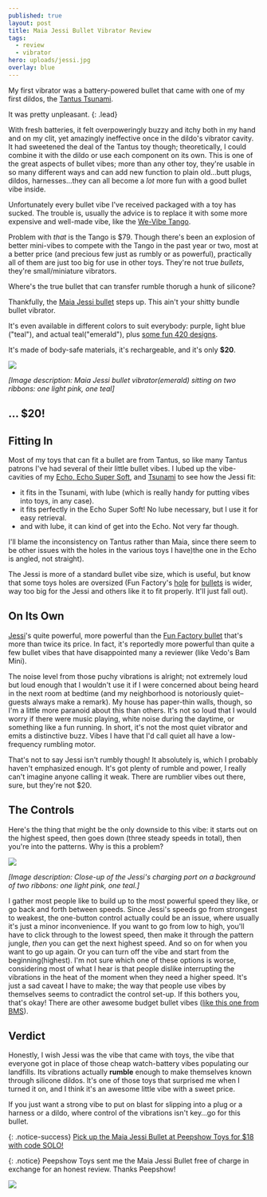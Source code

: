 ```yaml
---
published: true
layout: post
title: Maia Jessi Bullet Vibrator Review
tags:
  - review
  - vibrator
hero: uploads/jessi.jpg
overlay: blue
---
```


My first vibrator was a battery-powered bullet that came with one of my first dildos, the [Tantus Tsunami](https://www.solochro.me/posts/tantus-tsunami). 

It was pretty unpleasant.
{: .lead}

<!--break-->

With fresh batteries, it felt overpoweringly buzzy and itchy both in my hand and on my clit, yet amazingly ineffective once in the dildo's vibrator cavity. It had sweetened the deal of the Tantus toy though; theoretically, I could combine it with the dildo or use each component on its own. This is one of the great aspects of bullet vibes; more than any other toy, they're usable in so many different ways and can add new function to plain old…butt plugs, dildos, harnesses…they can all become a *lot* more fun with a good bullet vibe inside.

Unfortunately every bullet vibe I've received packaged with a toy has sucked. The trouble is, usually the advice is to replace it with some more expensive and well-made vibe, like the [We-Vibe Tango](https://www.peepshowtoys.com/products/we-vibe-tango-vibrator#oid=91554_4244).

Problem with *that* is the Tango is $79. Though there's been an explosion of better mini-vibes to compete with the Tango in the past year or two, most at a better price (and precious few just as rumbly or as powerful), practically all of them are just too big for use in other toys. They're not true *bullets*, they're small/miniature vibrators. 

Where's the true bullet that can transfer rumble thorugh a hunk of silicone? 

Thankfully, the [Maia Jessi bullet](https://www.peepshowtoys.com/search?q=jessi#oid=91554_4244) steps up. This ain't your shitty bundle bullet vibrator.

It's even available in different colors to suit everybody: purple, light blue ("teal"), and actual teal("emerald"), plus [some fun 420 designs](https://www.peepshowtoys.com/search?q=jessi#oid=91554_4244).

It's made of body-safe materials, it's rechargeable, and it's only **$20**.

![]({{site.baseurl}}/uploads/jessi.jpg)

*[Image description: Maia Jessi bullet vibrator(emerald) sitting on two ribbons: one light pink, one teal]*

## ... $20!

## Fitting In

Most of my toys that can fit a bullet are from Tantus, so like many Tantus patrons I've had several of their little bullet vibes. I lubed up the vibe-cavities of my [Echo, Echo Super Soft](https://www.solochro.me/posts/tantus-echo), and [Tsunami](https://www.solochro.me/posts/tantus-tsunami) to see how the Jessi fit:

- it fits in the Tsunami, with lube (which is really handy for putting vibes into toys, in any case).
- it fits perfectly in the Echo Super Soft! No lube necessary, but I use it for easy retrieval. 
- and with lube, it can kind of get into the Echo. Not very far though.

I'll blame the inconsistency on Tantus rather than Maia, since there seem to be other issues with the holes in the various toys I have)the one in the Echo is angled, not straight).

The Jessi is more of a standard bullet vibe size, which is useful, but know that some toys holes are oversized (Fun Factory's [hole](https://www.peepshowtoys.com/products/fun-factory-sharevibe-vibrating-silicone-couples-dildo#oid=91554_4244) for [bullets](https://www.peepshowtoys.com/products/fun-factory-duke-vibrating-prostate-stimulator#oid=91554_4244) is wider, way too big for the Jessi and others like it to fit properly. It'll just fall out). 

## On Its Own

[Jessi](https://www.peepshowtoys.com/search?q=jessi#oid=91554_4244)'s quite powerful, more powerful than the [Fun Factory bullet](https://shevibe.com/fun-factory-massage-bullet-waterproof-rechargeable-mini-vibrator.aspx#oid=1432_1) that's more than twice its price. In fact, it's reportedly  more powerful than quite a few bullet vibes that have disappointed many a reviewer (like Vedo's Bam Mini).

The noise level from those puchy vibrations is alright; not extremely loud but loud enough that I wouldn't use it if I were concerned about being heard in the next room at bedtime (and my neighborhood is notoriously quiet–guests always make a remark). My house has paper-thin walls, though, so I'm a little more paranoid about this than others. It's not so loud that I would worry if there were music playing, white noise during the daytime, or something like a fun running. In short, it's not the most quiet vibrator and emits a distinctive buzz. Vibes I have that I'd call quiet all have a low-frequency rumbling motor.

That's not to say Jessi isn't rumbly though! It absolutely is, which I probably haven't emphasized enough. It's got plenty of rumble and power, I really can't imagine anyone calling it weak. There are rumblier vibes out there, sure, but they're not $20.

## The Controls

Here's the thing that might be the only downside to this vibe: it starts out on the highest speed, then goes down (three steady speeds in total), then you're into the patterns. Why is this a problem?

![]({{site.baseurl}}/uploads/jessi_c.jpg)

*[Image description: Close-up of the Jessi's charging port on a background of two ribbons: one light pink, one teal.]*

I gather most people like to build up to the most powerful speed they like, or go back and forth between speeds. Since Jessi's speeds go from strongest to weakest, the one-button control actually could be an issue, where usually it's just a minor inconvenience. If you want to go from low to high, you'll have to click through to the lowest speed, then make it through the pattern jungle, *then* you can get the next highest speed. And so on for when you want to go up again. Or you can turn off the vibe and start from the beginning(highest). I'm not sure which one of these options is worse, considering most of what I hear is that people dislike interrupting the vibrations in the heat of the moment when they need a higher speed. It's just a sad caveat I have to make; the way that people use vibes by themselves seems to contradict the control set-up. If this bothers you, that's okay! There are other awesome budget bullet vibes ([like this one from BMS](https://www.peepshowtoys.com/products/bms-factory-essential-bullet-rechargeable-powerbullet-vibrator#oid=91554_4244)).

## Verdict

Honestly, I wish Jessi was the vibe that came with toys, the vibe that everyone got in place of those cheap watch-battery vibes populating our landfills. Its vibrations actually **rumble** enough to make themselves known through silicone dildos. It's one of those toys that surprised me when I turned it on, and I think it's an awesome little vibe with a sweet price.

If you just want a strong vibe to put on blast for slipping into a plug or a harness or a dildo, where control of the vibrations isn't key…go for this bullet.

{: .notice-success}
[Pick up the Maia Jessi Bullet at Peepshow Toys for $18 with code SOLO!](https://www.peepshowtoys.com/products/maia-jessi-rechargeable-super-charged-mini-bullet-vibrator#oid=91554_4244)

{: .notice}
Peepshow Toys sent me the Maia Jessi Bullet free of charge in exchange for an honest review. Thanks Peepshow!

<a href="http://www.peepshowtoys.com#oid=91554_4244_banner_5042" target='_blank' style="text-decoration: none;"><img src="http://peepshowtoys.ositracker.com/banner_image/banner/id:5042_91554_4244" border='0' height='0' width='0' /><img src="http://peepshowtoys.ositracker.com/img/banners/44237_2523820151.png" border='0' /></a> 